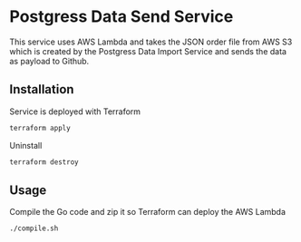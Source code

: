 # Postgress Data Send Service

This service uses AWS Lambda and takes the JSON order file from AWS S3 which is created by the Postgress Data Import Service and sends the data as payload to Github.

## Installation

Service is deployed with Terraform

```bash
terraform apply
```
Uninstall

```bash
terraform destroy
```

## Usage

Compile the Go code and zip it so Terraform can deploy the AWS Lambda

```bash
./compile.sh